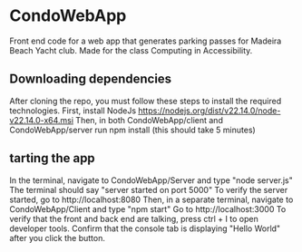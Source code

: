 # CondoWebApp
Front end code for a web app that generates parking passes for Madeira Beach Yacht club. Made for the class Computing in Accessibility.

## Downloading dependencies
After cloning the repo, you must follow these steps to install the required technologies.
First, install NodeJs
https://nodejs.org/dist/v22.14.0/node-v22.14.0-x64.msi
Then, in both CondoWebApp/client and CondoWebApp/server run npm install (this should take 5 minutes)

## tarting the app
In the terminal, navigate to CondoWebApp/Server and type "node server.js"
The terminal should say "server started on port 5000"
To verify the server started, go to http://localhost:8080
Then, in a separate terminal, navigate to CondoWebApp/Client and type "npm start"
Go to http://localhost:3000
To verify that the front and back end are talking, press ctrl + I to open developer tools.
Confirm that the console tab is displaying "Hello World" after you click the button. 